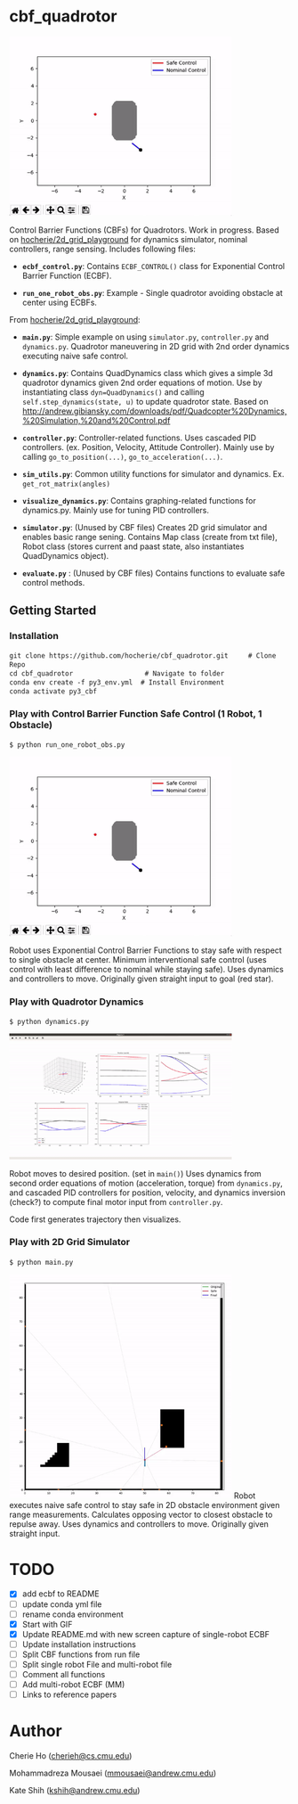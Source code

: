 # cbf_quadrotor
<img src="docs/ecbf_single_obs.gif" width="400">

Control Barrier Functions (CBFs) for Quadrotors. Work in progress. Based on [hocherie/2d_grid_playground](https://github.com/hocherie/2d_grid_playground) for dynamics simulator, nominal controllers, range sensing.
Includes following files:



* **`ecbf_control.py`**: Contains `ECBF_CONTROL()` class for Exponential Control Barrier Function (ECBF). 

* **`run_one_robot_obs.py`**: Example - Single quadrotor avoiding obstacle at center using ECBFs.

From [hocherie/2d_grid_playground](https://github.com/hocherie/2d_grid_playground):
* **`main.py`**: Simple example on using `simulator.py`, `controller.py` and `dynamics.py`. Quadrotor maneuvering in 2D grid with 2nd order dynamics executing naive safe control.

* **`dynamics.py`**: Contains QuadDynamics class which gives a simple 3d quadrotor dynamics given 2nd order equations of motion. Use by instantiating class `dyn=QuadDynamics()` and calling `self.step_dynamics(state, u)` to update quadrotor state. Based on http://andrew.gibiansky.com/downloads/pdf/Quadcopter%20Dynamics,%20Simulation,%20and%20Control.pdf

* **`controller.py`**: Controller-related functions. Uses cascaded PID controllers. (ex. Position, Velocity, Attitude Controller). Mainly use by calling `go_to_position(...)`, `go_to_acceleration(...)`.

* **`sim_utils.py`**: Common utility functions for simulator and dynamics. Ex. `get_rot_matrix(angles)`

* **`visualize_dynamics.py`**: Contains graphing-related functions for dynamics.py. Mainly use for tuning PID controllers.

* **`simulator.py`**: (Unused by CBF files) Creates 2D grid simulator and enables basic range sening. Contains Map class (create from txt file), Robot class (stores current and paast state, also instantiates QuadDynamics object). 

* **`evaluate.py`** : (Unused by CBF files) Contains functions to evaluate safe control methods. 

## Getting Started 

### Installation

```
git clone https://github.com/hocherie/cbf_quadrotor.git     # Clone Repo
cd cbf_quadrotor                  # Navigate to folder
conda env create -f py3_env.yml  # Install Environment
conda activate py3_cbf
```
### Play with Control Barrier Function Safe Control (1 Robot, 1 Obstacle)
`$ python run_one_robot_obs.py`

<img src="docs/ecbf_single_obs.gif" width="400">

Robot uses Exponential Control Barrier Functions to stay safe with respect to single obstacle at center. Minimum interventional safe control (uses control with least difference to nominal while staying safe). Uses dynamics and controllers to move.
Originally given straight input to goal (red star).


### Play with Quadrotor Dynamics
`$ python dynamics.py`

<img src="docs/3d_quad_sim.gif" width="400">

Robot moves to desired position. (set in `main()`)
Uses dynamics from second order equations of motion (acceleration, torque) from `dynamics.py`, and cascaded PID controllers for position, velocity, and dynamics inversion (check?) to compute final motor input from `controller.py`.

Code first generates trajectory then visualizes.

### Play with 2D Grid Simulator
`$ python main.py`

<img src="docs/2d_grid.gif" width="400">
Robot executes naive safe control to stay safe in 2D obstacle environment given range measurements. Calculates opposing vector to closest obstacle to repulse away. Uses dynamics and controllers to move.
Originally given straight input.


# TODO
- [x] add ecbf to README
- [ ] update conda yml file
- [ ] rename conda environment
- [x] Start with GIF
- [x] Update README.md with new screen capture of single-robot ECBF
- [ ] Update installation instructions
- [ ] Split CBF functions from run file
- [ ] Split single robot File and multi-robot file
- [ ] Comment all functions
- [ ] Add multi-robot ECBF (MM)
- [ ] Links to reference papers 

# Author
Cherie Ho (cherieh@cs.cmu.edu)

Mohammadreza Mousaei (mmousaei@andrew.cmu.edu)

Kate Shih (kshih@andrew.cmu.edu)
